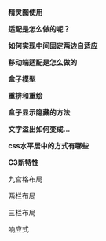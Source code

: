 **精灵图使用**

**适配是怎么做的呢？**

**如何实现中间固定两边自适应**

**移动端适配是怎么做的**

**盒子模型**

**重排和重绘**

**盒子显示隐藏的方法**

**文字溢出如何变成...**

**css水平居中的方式有哪些**

**C3新特性**

九宫格布局

两栏布局

三栏布局

响应式